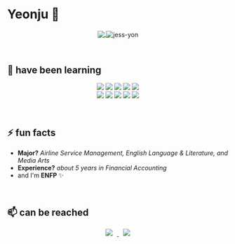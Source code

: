 # Yeonju 👯

<p align="center">
  <a href="https://github.com/anuraghazra/github-readme-stats">
    <img align="center" src="https://github-readme-stats.vercel.app/api?username=jess-yon&hide=stars,issues&count_private=true&include_all_commits=true&show_icons=true&line_height=30&theme=flag-india" />
  </a>
  
  <img align="center" src="https://github-readme-streak-stats.herokuapp.com/?user=jess-yon&theme=flag-india" alt="jess-yon" />
</p>

<br />

## 🌱 have been learning ##

<p align="center">

  <img src="https://img.shields.io/badge/JavaScript-F7DF1E?style=flat-square&logo=javascript&logoColor=black">
  <img src="https://img.shields.io/badge/TypeScript-3178C6?style=flat-square&logo=typescript&logoColor=black">
  <img src="https://img.shields.io/badge/HTML5-E34F26?style=flat-square&logo=html5&logoColor=white">
  <img src="https://img.shields.io/badge/CSS3-1572B6?style=flat-square&logo=css3&logoColor=white">
  <img src="https://img.shields.io/badge/Sass-CC6699?style=flat-square&logo=sass&logoColor=white">
  
  <br />
  <img src="https://img.shields.io/badge/React-61DAFB?style=flat-square&logo=react&logoColor=black">
  <img src="https://img.shields.io/badge/Node.js-339933?style=flat-square&logo=node-dot-js&logoColor=white">
  <img src="https://img.shields.io/badge/MySQL-4479A1?style=flat-square&logo=mysql&logoColor=white">
    <img src="https://img.shields.io/badge/MongoDB-47A248?style=flat-square&logo=mongodb&logoColor=white">
  <img src="https://img.shields.io/badge/Amazon AWS-232F3E?style=flat-square&logo=Amazon%20AWS&logoColor=white">

</p>



<br />

## ⚡ fun facts ##
- **Major?**  *Airline Service Management, English Language & Literature, and Media Arts*
- **Experience?**  *about 5 years in Financial Accounting*
- and I'm **ENFP** ✨


<br />

## 📫 can be reached ##
<p align="center">
  <a href="mailto:jess2yon@gmail.com"> <img src="https://img.shields.io/badge/Gmail-d14836?style=flat-square&logo=Gmail&logoColor=white&link=mailto:jessy2yon@gmail.com" style="height : auto; margin-left : 10px; margin-right : 10px;"/>
  </a>
  <a href="https://b.link/yessy-til"> <img src="https://img.shields.io/badge/Notion-000000?style=flat-square&logo=Notion&logoColor=white&link=https://b.link/yessy-til" style="height : auto; margin-left : 10px; margin-right : 10px;"/>
  </a>
</p>

<br />


<!-- - 📫 How to reach me: **jessy2yon@gmail.com** -->



<!--
**jess-yon/jess-yon** is a ✨ _special_ ✨ repository because its `README.md` (this file) appears on your GitHub profile.

Here are some ideas to get you started:

- 🔭 I’m currently working on ...
- 🌱 I’m currently learning ...
- 👯 I’m looking to collaborate on ...
- 🤔 I’m looking for help with ...
- 💬 Ask me about ...
- 📫 How to reach me: ...
- 😄 Pronouns: ...
- ⚡ Fun fact: ...
-->
